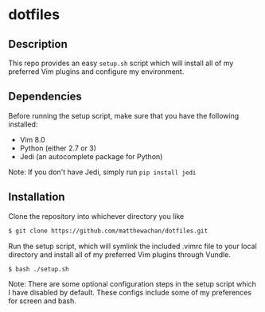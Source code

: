 # dotfiles

## Description
This repo provides an easy `setup.sh` script which will install all of my preferred Vim plugins and configure my environment.

## Dependencies
Before running the setup script, make sure that you have the following installed:
- Vim 8.0
- Python (either 2.7 or 3)
- Jedi (an autocomplete package for Python)

Note: If you don't have Jedi, simply run `pip install jedi`

## Installation

Clone the repository into whichever directory you like

```bash
$ git clone https://github.com/matthewachan/dotfiles.git
```

Run the setup script, which will symlink the included .vimrc file to your local directory and install all of my preferred Vim plugins through Vundle.

```bash
$ bash ./setup.sh
```

Note: There are some optional configuration steps in the setup script which I have disabled by default. These configs include some of my preferences for screen and bash.
